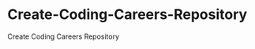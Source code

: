 # Create-Coding-Careers-Repository
Create Coding Careers Repository
<!--START_SECTION:waka-->
<!--END_SECTION:waka-->
